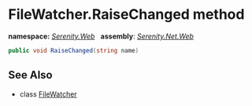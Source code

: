 # FileWatcher.RaiseChanged method
**namespace:** *[Serenity.Web](../../README.md#serenity.web-namespace)*   **assembly**: *[Serenity.Net.Web](../../README.md)*

```csharp
public void RaiseChanged(string name)
```

## See Also

* class [FileWatcher](../FileWatcher.md)